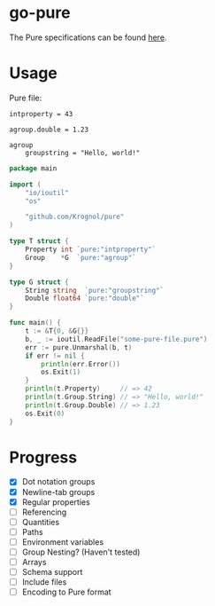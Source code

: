 # go-pure

The Pure specifications can be found [here](https://github.com/pureconfig/pureconfig).

# Usage
Pure file:
```
intproperty = 43

agroup.double = 1.23

agroup
    groupstring = "Hello, world!"

```

```go
package main

import (
	"io/ioutil"
	"os"

	"github.com/Krognol/pure"
)

type T struct {
	Property int `pure:"intproperty"`
	Group    *G  `pure:"agroup"`
}

type G struct {
	String string  `pure:"groupstring"`
	Double float64 `pure:"double"`
}

func main() {
	t := &T{0, &G{}}
	b, _ := ioutil.ReadFile("some-pure-file.pure")
	err := pure.Unmarshal(b, t)
	if err != nil {
		println(err.Error())
		os.Exit(1)
	}
	println(t.Property)     // => 42
	println(t.Group.String) // => "Hello, world!"
	println(t.Group.Double) // => 1.23
	os.Exit(0)
}
```

# Progress
- [x] Dot notation groups
- [x] Newline-tab groups
- [x] Regular properties
- [ ] Referencing
- [ ] Quantities
- [ ] Paths
- [ ] Environment variables
- [ ] Group Nesting? (Haven't tested)
- [ ] Arrays
- [ ] Schema support
- [ ] Include files
- [ ] Encoding to Pure format